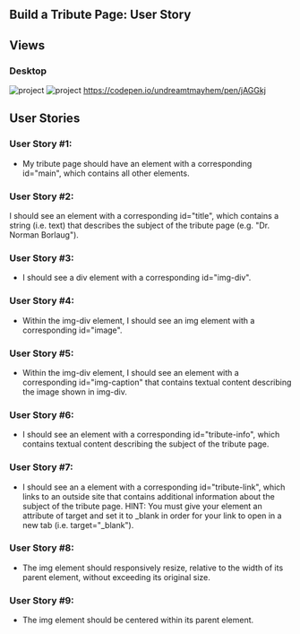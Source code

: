 ## Build a Tribute Page: User Story

## Views 
### Desktop
![project](https://res.cloudinary.com/dpj88/image/upload/v1591612960/fcc/responsive/tributepage_cfeojq.png)
![project](https://res.cloudinary.com/dpj88/image/upload/v1591613258/fcc/responsive/tributepage1_f4i9y5.png)
https://codepen.io/undreamtmayhem/pen/jAGGkj


## User Stories
### User Story #1: 
  - My tribute page should have an element with a corresponding id="main", which contains all other elements.

### User Story #2: 
I should see an element with a corresponding id="title", which contains a string (i.e. text) that describes the subject of the tribute page (e.g. "Dr. Norman Borlaug").

### User Story #3: 
- I should see a div element with a corresponding id="img-div".

###  User Story #4: 
- Within the img-div element, I should see an img element with a corresponding id="image".

### User Story #5: 
- Within the img-div element, I should see an element with a corresponding id="img-caption" that contains textual content describing the image shown in img-div.

###  User Story #6: 
- I should see an element with a corresponding id="tribute-info", which contains textual content describing the subject of the tribute page.

###  User Story #7: 
- I should see an a element with a corresponding id="tribute-link", which links to an outside site that contains additional information about the subject of the tribute page. HINT: You must give your element an attribute of target and set it to _blank in order for your link to open in a new tab (i.e. target="_blank").

###  User Story #8: 
- The img element should responsively resize, relative to the width of its parent element, without exceeding its original size.

### User Story #9: 
- The img element should be centered within its parent element.
